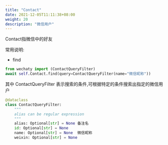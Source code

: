 ```yaml
---
title: "Contact"
date: 2021-12-05T11:11:38+08:00
weight: 20
description: "微信用户"
---
```


Contact指微信中的好友


常用说明:
+ find 
```python
from wechaty import (ContactQueryFilter)
await self.Contact.find(query=ContactQueryFilter(name="微信昵称"))
```
其中 ContactQueryFilter 表示搜索的条件,可根据特定的条件搜索出指定的微信用户
```python
@dataclass
class ContactQueryFilter:
    """
    alias can be regular expression
    """
    alias: Optional[str] = None 备注名
    id: Optional[str] = None   
    name: Optional[str] = None  微信昵称
    weixin: Optional[str] = None
```
